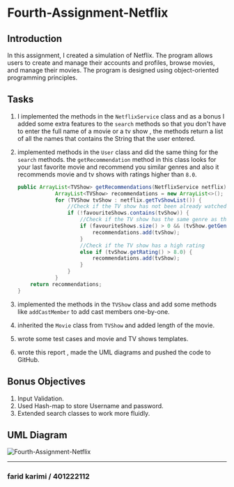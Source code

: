# Fourth-Assignment-Netflix


## Introduction
In this assignment, I created a simulation of Netflix. The program allows users to create and manage their accounts and profiles, browse movies, and manage their movies. The program is designed using object-oriented programming principles.

## Tasks
1. I implemented the methods in the `NetflixService` class and as a bonus I added some extra features to the `search` methods so that you don't have to enter the full name of a movie or a tv show , the methods return a list of all the names that contains the String that the user entered.

2. implemented methods in the `User` class and did the same thing for the `search` methods.
    the `getRecommendation` method in this class looks for your last favorite movie and recommend you similar genres and also it recommends movie and tv shows with ratings higher than `8.0`.

    ```java
    public ArrayList<TVShow> getRecommendations(NetflixService netflix) {
                ArrayList<TVShow> recommendations = new ArrayList<>();
                for (TVShow tvShow : netflix.getTvShowList()) {
                    //Check if the TV show has not been already watched
                    if (!favouriteShows.contains(tvShow)) {
                        //Check if the TV show has the same genre as the last watched TV show by the user
                        if (favouriteShows.size() > 0 && (tvShow.getGenre().contains(favouriteShows.get(favouriteShows.size() - 1).getGenre()) || favouriteShows.get(favouriteShows.size() - 1).getGenre().contains(tvShow.getGenre()))) {
                            recommendations.add(tvShow);
                        }
                        //Check if the TV show has a high rating
                        else if (tvShow.getRating() > 8.0) {
                            recommendations.add(tvShow);
                        }
                    }
                }
        return recommendations;
    }
    ```

    

3. implemented the methods in the `TVShow` class and add some methods like `addCastMember` to add cast members one-by-one.

4. inherited the `Movie` class from `TVShow` and added length of the movie.

5. wrote some test cases and movie and TV shows templates.

6. wrote this report , made the UML diagrams and pushed the code to GitHub.

## Bonus Objectives
1. Input Validation.
2. Used Hash-map to store Username and password.
3. Extended search classes to work more fluidly.

## UML Diagram

![Fourth-Assignment-Netflix](https://user-images.githubusercontent.com/118434072/224955287-a2ec7fbe-3620-4810-bbc9-b5114af28173.png)

---

### farid karimi  /  401222112
